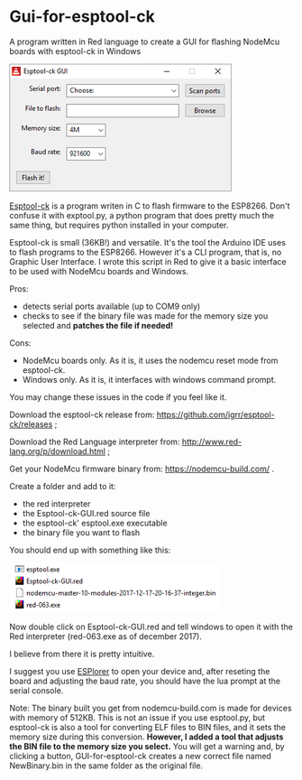 # Gui-for-esptool-ck
A program written in Red language to create a GUI for flashing NodeMcu boards with esptool-ck in Windows

<img src="https://github.com/Ungaretti/ungaretti.github.io/blob/master/assets/esptoolGUI/Screenshot.png">

[Esptool-ck](https://github.com/igrr/esptool-ck) is a program writen in C to flash firmware to the ESP8266. Don't confuse it with exptool.py, a python program that does pretty much the same thing, but requires python installed in your computer.

Esptool-ck is small (36KB!) and versatile. It's the tool the Arduino IDE uses to flash programs to the ESP8266. However it's a CLI program, that is, no Graphic User Interface. I wrote this script in Red to give it a basic interface to be used with NodeMcu boards and Windows.

Pros: 
* detects serial ports available (up to COM9 only)
* checks to see if the binary file was made for the memory size you selected and **patches the file if needed!**

Cons:
* NodeMcu boards only. As it is, it uses the nodemcu reset mode from esptool-ck.
* Windows only. As it is, it interfaces with windows command prompt.

You may change these issues in the code if you feel like it.

Download the esptool-ck release from: https://github.com/igrr/esptool-ck/releases ;

Download the Red Language interpreter from: http://www.red-lang.org/p/download.html ;

Get your NodeMcu firmware binary from: https://nodemcu-build.com/ .

Create a folder and add to it:
* the red interpreter
* the Esptool-ck-GUI.red source file
* the esptool-ck' esptool.exe executable
* the binary file you want to flash

You should end up with something like this:

<img src="https://github.com/Ungaretti/ungaretti.github.io/blob/master/assets/esptoolGUI/folderview.png">

Now double click on Esptool-ck-GUI.red and tell windows to open it with the Red interpreter (red-063.exe as of december 2017).

I believe from there it is pretty intuitive. 

I suggest you use [ESPlorer](https://esp8266.ru/esplorer) to open your device and, after reseting the board and adjusting the baud rate, you should have the lua prompt at the serial console.

Note: The binary built you get from nodemcu-build.com is made for devices with memory of 512KB. This is not an issue if you use esptool.py, but esptool-ck is also a tool for converting ELF files to BIN files, and it sets the memory size during this conversion. **However, I added a tool that adjusts the BIN file to the memory size you select.**  You will get a warning and, by clicking a button, GUI-for-esptool-ck creates a new correct file named NewBinary.bin in the same folder as the original file.

